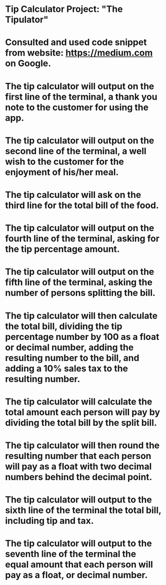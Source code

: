 # Tip Calculator Project: "The Tipulator"

# Consulted and used code snippet from website: https://medium.com on Google. 

# The tip calculator will output on the first line of the terminal, a thank you note to the customer for using the app.

# The tip calculator will output on the second line of the terminal, a well wish to the customer for the enjoyment of his/her meal.

# The tip calculator will ask on the third line for the total bill of the food.

# The tip calculator will output on the fourth line of the terminal, asking for the tip percentage amount.

# The tip calculator will output on the fifth line of the terminal, asking the number of persons splitting the bill.

# The tip calculator will then calculate the total bill, dividing the tip percentage number by 100 as a float or decimal number, adding the resulting number to the bill, and adding a 10% sales tax to the resulting number.

# The tip calculator will calculate the total amount each person will pay by dividing the total bill by the split bill.

# The tip calculator will then round the resulting number that each person will pay as a float with two decimal numbers behind the decimal point.

# The tip calculator will output to the sixth line of the terminal the total bill, including tip and tax.

# The tip calculator will output to the seventh line of the terminal the equal amount that each person will pay as a float, or decimal number.